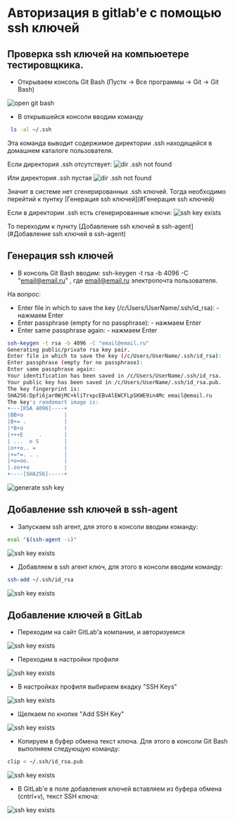 # Авторизация в gitlab'e с помощью ssh ключей

## Проверка ssh ключей на компьюетере тестировщкика.

- Открываем консоль Git Bash (Пустк -> Все программы -> Git -> Git Bash)

![open git bash](Open_Git_Bash.jpg)

- В открывшейся консоли вводим команду 

```bash
 ls -al ~/.ssh
```

Эта команда выводит содержимое директории .ssh находящейся в домашнем каталоге пользователя. 

Если директория .ssh отсутствует:
![dir .ssh not found](Check_ssh_key_1.jpg)

Или директория .ssh пустая
![dir .ssh not found](Check_ssh_key_2.jpg)


Значит в системе нет сгенерированных .ssh ключей. Тогда необходимо перейтий к пунтку [Генерация ssh ключей](#Генерация ssh ключей)

Если в директории .ssh есть сгенерированные ключи:
![ssh key exists](Ssh_key_exsists.jpg)

То переходим к пункту [Добавление ssh ключей в ssh-agent](#Добавление ssh ключей в ssh-agent)

## Генерация ssh ключей

- В консоль Git Bash вводим: ssh-keygen -t rsa -b 4096 -C "email@email.ru" , где email@email.ru электропочта пользователя.

На вопрос:

- Enter file in which to save the key (/c/Users/UserName/.ssh/id_rsa): - нажмаем Enter
- Enter passphrase (empty for no passphrase):  - нажмаем Enter
- Enter same passphrase again:  - нажмаем Enter

```bash
ssh-keygen -t rsa -b 4096 -C "email@email.ru"
Generating public/private rsa key pair.
Enter file in which to save the key (/c/Users/UserName/.ssh/id_rsa):
Enter passphrase (empty for no passphrase):
Enter same passphrase again:
Your identification has been saved in /c/Users/UserName/.ssh/id_rsa.
Your public key has been saved in /c/Users/UserName/.ssh/id_rsa.pub.
The key fingerprint is:
SHA256:Dpfi6jar0WjMC+kliTrxpcEBvAlEWCFLpSKWE9in4Mc email@email.ru
The key's randomart image is:
+---[RSA 4096]----+
|BB+o             |
|B+= .            |
|*B+o             |
|+++E     .       |
| ...  o S        |
|o++o.. =         |
|+=*=. . .        |
|+o=oo.           |
|.oo++o           |
+----[SHA256]-----+
```

![generate ssh key](Generate_ssh_key.jpg)

## Добавление ssh ключей в ssh-agent

- Запускаем ssh агент, для этого в консоли вводим команду:

```bash
eval "$(ssh-agent -s)"
```
![ssh key exists](Run_ssh_agent.jpg)

- Добавляем в ssh агент ключ, для этого в консоли вводим команду:

```bash
ssh-add ~/.ssh/id_rsa
```

![ssh key exists](Add__key_ssh_agent.jpg)

## Добавление ключей в GitLab

- Переходим на сайт GitLab'a компании, и авторизуемся

![ssh key exists](Login_GetLab.jpg)

- Переходим в настройки профиля

![ssh key exists](GetLab_profile_settings.jpg)

- В настройках профиля выбираем вкадку "SSH Keys"

![ssh key exists](Ssh_key.jpg)

- Щелкаем по кнопке "Add SSH Key"

![ssh key exists](Add_Ssh_key.jpg)

- Копируем в буфер обмена текст ключа. Для этого в консоли Git Bash выполняем следующую команду:

```bash
clip < ~/.ssh/id_rsa.pub
```

![ssh key exists](Copy_Ssh_key_in_clipboard.jpg)

- В GitLab'e в поле добавления ключей вставляем из буфера обмена (cntrl+v), текст SSH ключа:

![ssh key exists](Add_key_2.jpg)



